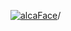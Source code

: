 [![alcaFace](https://camo.githubusercontent.com/2ee094c4af74cb0ec2e19388fccfb809837623e3/68747470733a2f2f7374617469632d63646e2e6a74766e772e6e65742f656d6f7469636f6e732f76312f3332383632362f312e30)](https://twitch.tv/Alca)/

<!--
# My "Popular" CodePens

<table>
	<tr>
		<th></th>
		<th>Title</th>
		<th>Last updated</th>
	</tr>
	<tr>
		<td><a href="https://codepen.io/Alca/pen/ZEMMQgW" rel="nofollow"><img src="https://codepen.io/alca/pen/ZEMMQgW/image/default.png" width="100" height="56.25"></a></td>
		<td><a href="https://codepen.io/Alca/pen/ZEMMQgW" rel="nofollow">A Pen by Jacob Foster</a></td>
		<td>Mar 20, 2023</td>
	</tr>
	<tr>
		<td><a href="https://codepen.io/Alca/pen/BaOPLOb" rel="nofollow"><img src="https://codepen.io/alca/pen/BaOPLOb/image/default.png" width="100" height="56.25"></a></td>
		<td><a href="https://codepen.io/Alca/pen/BaOPLOb" rel="nofollow">A Pen by Jacob Foster</a></td>
		<td>Mar 18, 2023</td>
	</tr>
	<tr>
		<td><a href="https://codepen.io/Alca/pen/abaKOeg" rel="nofollow"><img src="https://codepen.io/alca/pen/abaKOeg/image/default.png" width="100" height="56.25"></a></td>
		<td><a href="https://codepen.io/Alca/pen/abaKOeg" rel="nofollow">A Pen by Jacob Foster</a></td>
		<td>Mar 16, 2023</td>
	</tr>
	<tr>
		<td><a href="https://codepen.io/Alca/pen/wvEymYV" rel="nofollow"><img src="https://codepen.io/alca/pen/wvEymYV/image/default.png" width="100" height="56.25"></a></td>
		<td><a href="https://codepen.io/Alca/pen/wvEymYV" rel="nofollow">A Pen by Jacob Foster</a></td>
		<td>Mar 13, 2023</td>
	</tr>
	<tr>
		<td><a href="https://codepen.io/Alca/pen/JjapOdE" rel="nofollow"><img src="https://codepen.io/alca/pen/JjapOdE/image/default.png" width="100" height="56.25"></a></td>
		<td><a href="https://codepen.io/Alca/pen/JjapOdE" rel="nofollow">A Pen by Jacob Foster</a></td>
		<td>Mar 13, 2023</td>
	</tr>
	<tr>
		<td><a href="https://codepen.io/Alca/pen/VwGMvPO" rel="nofollow"><img src="https://codepen.io/alca/pen/VwGMvPO/image/default.png" width="100" height="56.25"></a></td>
		<td><a href="https://codepen.io/Alca/pen/VwGMvPO" rel="nofollow">FPS Checker</a></td>
		<td>Mar 8, 2023</td>
	</tr>
	<tr>
		<td><a href="https://codepen.io/Alca/pen/ZEMJRNJ" rel="nofollow"><img src="https://codepen.io/alca/pen/ZEMJRNJ/image/default.png" width="100" height="56.25"></a></td>
		<td><a href="https://codepen.io/Alca/pen/ZEMJRNJ" rel="nofollow">A Pen by Jacob Foster</a></td>
		<td>Mar 7, 2023</td>
	</tr>
	<tr>
		<td><a href="https://codepen.io/Alca/pen/NWLgMwo" rel="nofollow"><img src="https://codepen.io/alca/pen/NWLgMwo/image/default.png" width="100" height="56.25"></a></td>
		<td><a href="https://codepen.io/Alca/pen/NWLgMwo" rel="nofollow">BIG CLOCK</a></td>
		<td>Mar 5, 2023</td>
	</tr>
	<tr>
		<td><a href="https://codepen.io/Alca/pen/XWPgEKy" rel="nofollow"><img src="https://codepen.io/alca/pen/XWPgEKy/image/default.png" width="100" height="56.25"></a></td>
		<td><a href="https://codepen.io/Alca/pen/XWPgEKy" rel="nofollow">A Pen by Jacob Foster</a></td>
		<td>Mar 5, 2023</td>
	</tr>
	<tr>
		<td><a href="https://codepen.io/Alca/pen/bGxRewr" rel="nofollow"><img src="https://codepen.io/alca/pen/bGxRewr/image/default.png" width="100" height="56.25"></a></td>
		<td><a href="https://codepen.io/Alca/pen/bGxRewr" rel="nofollow">Beziers in 3D ish</a></td>
		<td>Mar 8, 2023</td>
	</tr>
</table>

---

###### Last updated: Mon, 20 Mar 2023 05:01:15 GMT
-->
